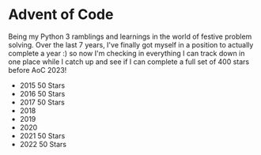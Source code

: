 # Advent of Code

Being my Python 3 ramblings and learnings in the world of festive problem solving. Over the last 7 years, I've finally got myself in a position to actually complete a year :) so now I'm checking in everything I can track down in one place while I catch up and see if I can complete a full set of 400 stars before AoC 2023!

- 2015 50 Stars
- 2016 50 Stars
- 2017 50 Stars
- 2018
- 2019
- 2020
- 2021 50 Stars
- 2022 50 Stars
